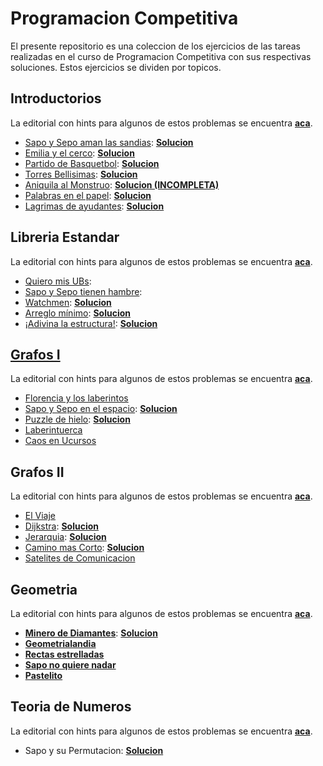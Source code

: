 # Programacion Competitiva

El presente repositorio es una coleccion de los ejercicios de las tareas realizadas en el curso de Programacion Competitiva con sus respectivas soluciones. Estos ejercicios se dividen por topicos.

## Introductorios

La editorial con hints para algunos de estos problemas se encuentra [**aca**](/enunciados/facil/editorial.pdf).

* [Sapo y Sepo aman las sandias](./enunciados/introductorios/sapo_y_sepo.pdf): **[Solucion](./ejercicios/introductorios/sapo_y_sepo.cpp)**
* [Emilia y el cerco](/enunciados/introductorios/emilia_y_el_cerco.pdf): **[Solucion](./ejercicios/introductorios/emilia_y_el_cerro.cpp)**
* [Partido de Basquetbol](/enunciados/introductorios/partido_de_basquetbol.pdf): **[Solucion](./ejercicios/introductorios/partido_de_basquetbol.cpp)**
* [Torres Bellisimas](/enunciados/introductorios/torres_bellisimas.pdf): **[Solucion](./ejercicios/introductorios/torres_bellisimas.cpp)**
* [Aniquila al Monstruo](enunciados/introductorios/aniquila_al_mostruo.pdf): **[Solucion (INCOMPLETA)](./ejercicios/introductorios/aniquila_al_mostruo.cpp)**
* [Palabras en el papel](./enunciados/introductorios/palabras_en_papel.pdf): [**Solucion**](./ejercicios/introductorios/palabras_papel.cpp)
* [Lagrimas de ayudantes](./enunciados/introductorios/lagrimas_ayudantes.pdf): [**Solucion**](./ejercicios/introductorios/lagrimas_ayudantes.cpp)

## Libreria Estandar

La editorial con hints para algunos de estos problemas se encuentra [**aca**](/enunciados/libreria_estandar/editorial.pdf).

* [Quiero mis UBs](/enunciados/libreria_estandar/quiero_mis_ubs.pdf):
* [Sapo y Sepo tienen hambre](/enunciados/libreria_estandar/sapo_y_sepo_hambre.pdf):
* [Watchmen](/enunciados/libreria_estandar/watchmen.pdf): [**Solucion**](/ejercicios/libreria_estandar/watchmen.cpp)
* [Arreglo mínimo](/enunciados/libreria_estandar/arreglo_minimo.pdf): [**Solucion**](/ejercicios/libreria_estandar/arreglo_minimo.cpp)
* [¡Adivina la estructura!](/enunciados/libreria_estandar/adivina_estructura.pdf): [**Solucion**](/ejercicios/libreria_estandar/adivina_estructura.cpp)

## [Grafos I](./catedras/02_grafos_I.md)

La editorial con hints para algunos de estos problemas se encuentra [**aca**](/enunciados/grafos_1/editorial.pdf).

* [Florencia y los laberintos](./enunciados/grafos_1/florencia_laberintos.pdf)
* [Sapo y Sepo en el espacio](./enunciados/grafos_1/sapo_sepo_espacio.pdf): [**Solucion**](./ejercicios/grafos_1/sapo_sepo_espacio.cpp)
* [Puzzle de hielo](./enunciados/grafos_1/puzzle_hielo.pdf): [**Solucion**](./ejercicios/grafos_1/puzzle_hielo.cpp)
* [Laberintuerca](./enunciados/grafos_1/laberintuerca.pdf)
* [Caos en Ucursos](./enunciados/grafos_1/caos_ucursos.pdf)

## Grafos II

La editorial con hints para algunos de estos problemas se encuentra [**aca**](/enunciados/grafos_2/Editorial_Tarea_3.pdf).

* [El Viaje](./enunciados/grafos_2/el_viaje.pdf)
* [Dijkstra](./enunciados/grafos_2/dijkstra.pdf): [**Solucion**](./ejercicios/grafos_2/dijkstra.cpp)
* [Jerarquia](./enunciados/grafos_2/jerarquia.pdf): [**Solucion**](./ejercicios/grafos_2/jerarquia.cpp)
* [Camino mas Corto](./enunciados/grafos_2/camino_mas_corto.pdf): [**Solucion**](./ejercicios/grafos_2/jerarquia.cpp)
* [Satelites de Comunicacion](./enunciados/grafos_2/satelites_comunicacion.pdf)

## Geometria

La editorial con hints para algunos de estos problemas se encuentra [**aca**](./enunciados/geometria/Editorial_Tarea_4.pdf).

* [**Minero de Diamantes**](./enunciados/geometria/minero_diamantes.pdf): [**Solucion**](./ejercicios/geometria/minero_diamantes.cpp)
* [**Geometrialandia**](./enunciados/geometria/geometrialandia.pdf)
* [**Rectas estrelladas**](./enunciados/geometria/rectas_estrelladas.pdf)
* [**Sapo no quiere nadar**](./enunciados/geometria/sapo_no_nadar.pdf)
* [**Pastelito**](./enunciados/geometria/pastelito.pdf)

## Teoria de Numeros

La editorial con hints para algunos de estos problemas se encuentra [**aca**](./enunciados/teoria_numeros/Editorial_Tarea_5.pdf).

* Sapo y su Permutacion: [**Solucion**](./ejercicios/teoria_numeros/sapo_permutacion.cpp)
